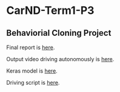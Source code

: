 # CarND-Term1-P3

## Behaviorial Cloning Project

Final report is [here](./report.md).

Output video driving autonomously is [here](./video.mp4).

Keras model is [here](./model.py).

Driving script is [here](./drive.py).

